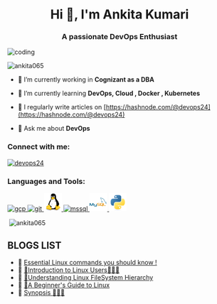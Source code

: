 <h1 align="center">Hi 👋, I'm Ankita Kumari</h1>
<h3 align="center">A passionate DevOps Enthusiast</h3>
<img align="align" width=400 alt="coding" src"https://www.bing.com/images/search?view=detailV2&ccid=wNGxHlTC&id=1AF5B4627E83A6D1903CFEC25FCB55EE8CAC7D04&thid=OIP.wNGxHlTCsH9zU90WDouoDQHaFj&mediaurl=https%3a%2f%2fimages.squarespace-cdn.com%2fcontent%2fv1%2f5769fc401b631bab1addb2ab%2f1541580611624-TE64QGKRJG8SWAIUS7NS%2fcoding-freak.gif&exph=600&expw=800&q=coding+image+devops+gifs+for+banner&simid=608037180556519959&FORM=IRPRST&ck=88E93EE9E551F3611CC6EADFA0CEB852&selectedIndex=18&ajaxhist=0&ajaxserp=0">
<p align="left"> <img src="https://komarev.com/ghpvc/?username=ankita065&label=Profile%20views&color=0e75b6&style=flat" alt="ankita065" /> </p>

- 🔭 I’m currently working in **Cognizant as a DBA**

- 🌱 I’m currently learning **DevOps, Cloud , Docker , Kubernetes**

- 📝 I regularly write articles on [https://hashnode.com/@devops24](https://hashnode.com/@devops24)

- 💬 Ask me about **DevOps**

<h3 align="left">Connect with me:</h3>
<p align="left">
<a href="https://hashnode.com/devops24" target="blank"><img align="center" src="https://raw.githubusercontent.com/rahuldkjain/github-profile-readme-generator/master/src/images/icons/Social/hashnode.svg" alt="devops24" height="30" width="40" /></a>
</p>

<h3 align="left">Languages and Tools:</h3>
<p align="left"> <a href="https://cloud.google.com" target="_blank" rel="noreferrer"> <img src="https://www.vectorlogo.zone/logos/google_cloud/google_cloud-icon.svg" alt="gcp" width="40" height="40"/> </a> <a href="https://git-scm.com/" target="_blank" rel="noreferrer"> <img src="https://www.vectorlogo.zone/logos/git-scm/git-scm-icon.svg" alt="git" width="40" height="40"/> </a> <a href="https://www.linux.org/" target="_blank" rel="noreferrer"> <img src="https://raw.githubusercontent.com/devicons/devicon/master/icons/linux/linux-original.svg" alt="linux" width="40" height="40"/> </a> <a href="https://www.microsoft.com/en-us/sql-server" target="_blank" rel="noreferrer"> <img src="https://www.svgrepo.com/show/303229/microsoft-sql-server-logo.svg" alt="mssql" width="40" height="40"/> </a> <a href="https://www.mysql.com/" target="_blank" rel="noreferrer"> <img src="https://raw.githubusercontent.com/devicons/devicon/master/icons/mysql/mysql-original-wordmark.svg" alt="mysql" width="40" height="40"/> </a> <a href="https://www.python.org" target="_blank" rel="noreferrer"> <img src="https://raw.githubusercontent.com/devicons/devicon/master/icons/python/python-original.svg" alt="python" width="40" height="40"/> </a> </p>

<p>&nbsp;<img align="center" src="https://github-readme-stats.vercel.app/api?username=ankita065&show_icons=true&locale=en" alt="ankita065" /></p>


## BLOGS LIST
<!-- BLOGPOSTS:START -->
 - 🚀 [Essential Linux commands you should know !](https://devops24.hashnode.dev/essential-linux-commands-you-should-know)
 - 🚀 [🎯Introduction to Linux Users🐧🐧🐧](https://devops24.hashnode.dev/introduction-to-linux-users)
 - 🚀 [🎯Understanding Linux FileSystem Hierarchy](https://devops24.hashnode.dev/understanding-linux-filesystem-hierarchy)
 - 🚀 [📌A Beginner&#39;s Guide to Linux](https://devops24.hashnode.dev/a-beginners-guide-to-linux)
 - 🚀 [Synopsis 🦋🦋🦋](https://devops24.hashnode.dev/synopsis)<!-- BLOGPOSTS:END -->

